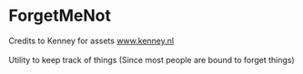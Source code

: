 # ForgetMeNot
Credits to Kenney for assets www.kenney.nl <br/> <br/>
Utility to keep track of things (Since most people are bound to forget things)
